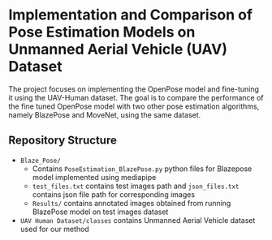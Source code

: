 # Implementation and Comparison of Pose Estimation Models on Unmanned Aerial Vehicle (UAV) Dataset
The project focuses on implementing the OpenPose model and fine-tuning it using the UAV-Human dataset. The goal is to compare the performance of the fine tuned OpenPose model with two other pose estimation algorithms, namely  BlazePose and MoveNet, using the same dataset.

## Repository Structure
- `Blaze_Pose/` 
  - Contains `PoseEstimation_BlazePose.py` python files for Blazepose model implemented using mediapipe
  - `test_files.txt` contains test images path and `json_files.txt` contains json file path for corresponding images
  -  `Results/` contains annotated images obtained from running BlazePose model on test images dataset
- `UAV Human Dataset/classes` contains  Unmanned Aerial Vehicle dataset used for our method
  
 
